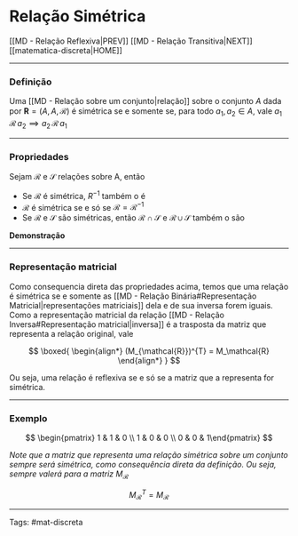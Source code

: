 # Relação Simétrica

[[MD - Relação Reflexiva|PREV]]	[[MD - Relação Transitiva|NEXT]]	[[matematica-discreta|HOME]]

---

### Definição

Uma [[MD - Relação sobre um conjunto|relação]] sobre o conjunto $A$ dada por $\mathbf{R} = (A,A,\mathcal{R})$ é simétrica se e somente se, para todo $a_{1},a_{2} \in A$, vale $a_{1}\,\mathcal{R}\,a_{2}\implies a_{2}\,\mathcal{R}\,a_{1}$

---

### Propriedades

Sejam $\mathcal{R}$ e $\mathcal{S}$ relações sobre A, então 

- Se $\mathcal{R}$ é simétrica, $R^{-1}$ também o é
- $\mathcal{R}$ é simétrica se e só se $\mathcal{R}=\mathcal{R}^{-1}$
- Se $\mathcal{R}$ e $\mathcal{S}$ são simétricas, então $\mathcal{R} \cap \mathcal{S}$ e $\mathcal{R} \cup \mathcal{S}$ também o são 

**Demonstração**

---

### Representação matricial

Como consequencia direta das propriedades acima, temos que uma relação é simétrica se e somente as [[MD - Relação Binária#Representação Matricial|representações matriciais]] dela e de sua inversa forem iguais. Como a representação matricial da relação [[MD - Relação Inversa#Representação matricial|inversa]] é a trasposta da matriz que representa a relação original, vale

$$
\boxed{
\begin{align*}
	(M_{\mathcal{R}})^{T} = M_\mathcal{R}
\end{align*}
}
$$

Ou seja, uma relação é reflexiva se e só se a matriz que a representa for simétrica.

---

### **Exemplo**

$$
\begin{pmatrix} 1 & 1 & 0  \\ 1 & 0 & 0  \\ 0 & 0 & 1\end{pmatrix}
$$

*Note que a matriz que representa uma relação simétrica sobre um conjunto sempre será simétrica, como consequência direta da definição. Ou seja, sempre valerá para a matriz $M_\mathcal{R}$*

$$ M_\mathcal{R}^{T} = M_\mathcal{R} $$

---

Tags: #mat-discreta 